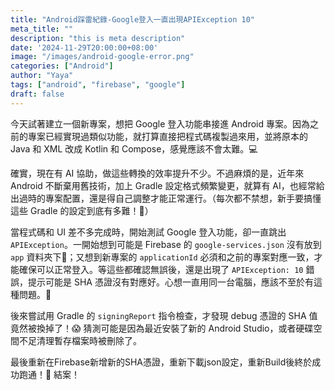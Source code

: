 ```yaml
---
title: "Android踩雷紀錄-Google登入一直出現APIException 10"
meta_title: ""
description: "this is meta description"
date: '2024-11-29T20:00:00+08:00'
image: "/images/android-google-error.png"
categories: ["Android"]
author: "Yaya"
tags: ["android", "firebase", "google"]
draft: false
---
```


今天試著建立一個新專案，想把 Google 登入功能串接進 Android 專案。因為之前的專案已經實現過類似功能，就打算直接把程式碼複製過來用，並將原本的 Java 和 XML 改成 Kotlin 和 Compose，感覺應該不會太難。💻

確實，現在有 AI 協助，做這些轉換的效率提升不少。不過麻煩的是，近年來 Android 不斷棄用舊技術，加上 Gradle 設定格式頻繁變更，就算有 AI，也經常給出過時的專案配置，還是得自己調整才能正常運行。（每次都不禁想，新手要搞懂這些 Gradle 的設定到底有多難！🤯）

當程式碼和 UI 差不多完成時，開始測試 Google 登入功能，卻一直跳出 `APIException`。一開始想到可能是 Firebase 的 `google-services.json` 沒有放到 `app` 資料夾下📂；又想到新專案的 `applicationId` 必須和之前的專案對應一致，才能確保可以正常登入。等這些都確認無誤後，還是出現了 `APIException: 10` 錯誤，提示可能是 SHA 憑證沒有對應好。心想一直用同一台電腦，應該不至於有這種問題。🤔

後來嘗試用 Gradle 的 `signingReport` 指令檢查，才發現 debug 憑證的 SHA 值竟然被換掉了！😱 猜測可能是因為最近安裝了新的 Android Studio，或者硬碟空間不足清理暫存檔案時被刪除了。

最後重新在Firebase新增新的SHA憑證，重新下載json設定，重新Build後終於成功跑通！🎉 結案！


